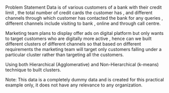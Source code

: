  Problem Statement
Data is of various customers of a bank with their credit limit , the total number of credit cards the customer has , and different channels through which customer has contacted the bank for any queries , different channels include visiting to bank , online and through call centre.

Marketing team plans to display offer ads on digital platform but only wants to target customers who are digitally more active , hence can we built different clusters of different channels so that based on different requirements the marketing team will target only customers falling under a particular cluster rather than targeting all the customers.

Using both Hierarchical (Agglomerative) and Non-Hierarchical (k-means) technique to built clusters.

Note: This data is a completely dummy data and is created for this practical example only, it does not have any relevance to any organization.


